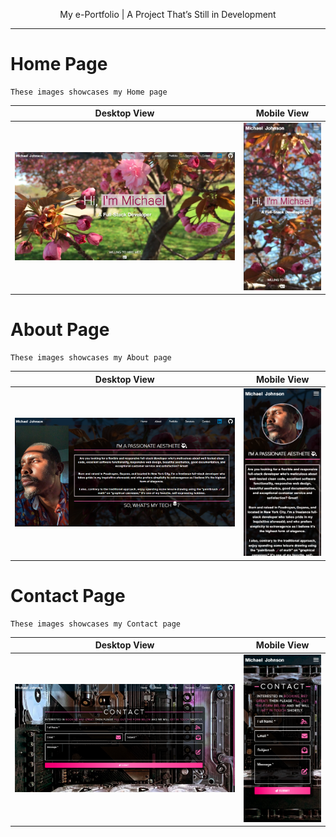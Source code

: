 <body>
<p align="center">My e-Portfolio | A Project That’s Still in Development</p>
</body>

---

# Home Page

    These images showcases my Home page 

|          Desktop View          |                      Mobile View                       |
|:------------------------------:|:------------------------------------------------------:|
| ![Home Page](samples/home.png) | ![Home Page Mobile View](samples/home_mobile_view.png) |

# About Page

    These images showcases my About page 

|           Desktop View           |                       Mobile View                        |
|:--------------------------------:|:--------------------------------------------------------:|
| ![About Page](samples/about.png) | ![About Page Mobile View](samples/about_mobile_view.png) |

# Contact Page

    These images showcases my Contact page 

|             Desktop View             |                         Mobile View                          |
|:------------------------------------:|:------------------------------------------------------------:|
| ![Contact Page](samples/contact.png) | ![Contact Page Mobile View](samples/contact_mobile_view.png) |
